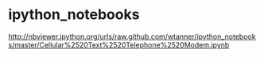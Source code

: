 ipython_notebooks
=================

http://nbviewer.ipython.org/urls/raw.github.com/wtanner/ipython_notebooks/master/Cellular%2520Text%2520Telephone%2520Modem.ipynb
